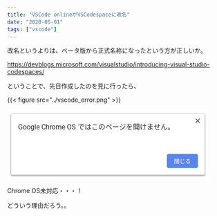 ```yaml
---
title: "VSCode onlineがVSCodespaceに改名"
date: "2020-05-01"
tags: ["vscode"]
---
```


改名というよりは、ベータ版から正式名称になったという方が正しいか。

https://devblogs.microsoft.com/visualstudio/introducing-visual-studio-codespaces/

ということで、先日作成したのを見に行ったら、

{{< figure src="../vscode_error.png" >}}

![](./vscode_error.png)

Chrome OS未対応・・・！

どういう理由だろう。。
